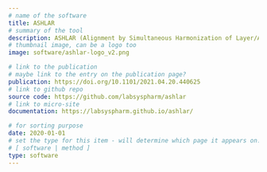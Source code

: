 ```yaml
---
# name of the software
title: ASHLAR
# summary of the tool
description: ASHLAR (Alignment by Simultaneous Harmonization of Layer/Adjacency Registration) is Python tool for image registration and stitching that is more rapid and accurate than existing methods in assembling subcellular-resolution, multi-channel images up to several square centimeters in size. ASHLAR uses Bioformats software to read virtually any microscope image files and write the OME-TIFF format files.
# thumbnail image, can be a logo too
image: software/ashlar-logo_v2.png

# link to the publication
# maybe link to the entry on the publication page?
publication: https://doi.org/10.1101/2021.04.20.440625
# link to github repo
source code: https://github.com/labsyspharm/ashlar
# link to micro-site
documentation: https://labsyspharm.github.io/ashlar/

# for sorting purpose
date: 2020-01-01
# set the type for this item - will determine which page it appears on:
# [ software | method ]
type: software
---
```

